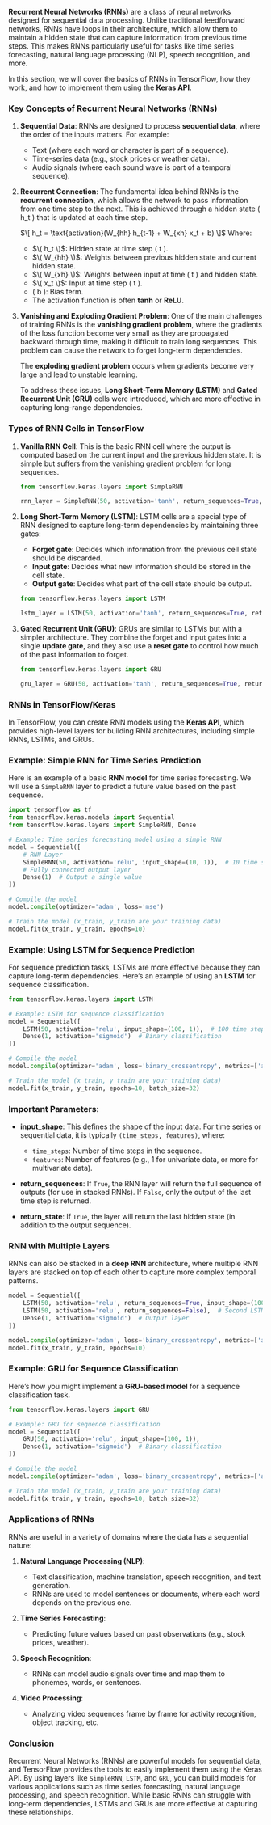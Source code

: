 **Recurrent Neural Networks (RNNs)** are a class of neural networks designed for sequential data processing. Unlike traditional feedforward networks, RNNs have loops in their architecture, which allow them to maintain a hidden state that can capture information from previous time steps. This makes RNNs particularly useful for tasks like time series forecasting, natural language processing (NLP), speech recognition, and more.

In this section, we will cover the basics of RNNs in TensorFlow, how they work, and how to implement them using the **Keras API**.

### Key Concepts of Recurrent Neural Networks (RNNs)

1. **Sequential Data**: 
   RNNs are designed to process **sequential data**, where the order of the inputs matters. For example:
   - Text (where each word or character is part of a sequence).
   - Time-series data (e.g., stock prices or weather data).
   - Audio signals (where each sound wave is part of a temporal sequence).

2. **Recurrent Connection**:
   The fundamental idea behind RNNs is the **recurrent connection**, which allows the network to pass information from one time step to the next. This is achieved through a hidden state \( h_t \) that is updated at each time step.

   $\[
   h_t = \text{activation}(W_{hh} h_{t-1} + W_{xh} x_t + b)
   \]$
   Where:
   - $\( h_t \)$: Hidden state at time step \( t \).
   - $\( W_{hh} \)$: Weights between previous hidden state and current hidden state.
   - $\( W_{xh} \)$: Weights between input at time \( t \) and hidden state.
   - $\( x_t \)$: Input at time step \( t \).
   - \( b \): Bias term.
   - The activation function is often **tanh** or **ReLU**.

3. **Vanishing and Exploding Gradient Problem**:
   One of the main challenges of training RNNs is the **vanishing gradient problem**, where the gradients of the loss function become very small as they are propagated backward through time, making it difficult to train long sequences. This problem can cause the network to forget long-term dependencies.

   The **exploding gradient problem** occurs when gradients become very large and lead to unstable learning.

   To address these issues, **Long Short-Term Memory (LSTM)** and **Gated Recurrent Unit (GRU)** cells were introduced, which are more effective in capturing long-range dependencies.

### Types of RNN Cells in TensorFlow

1. **Vanilla RNN Cell**:
   This is the basic RNN cell where the output is computed based on the current input and the previous hidden state. It is simple but suffers from the vanishing gradient problem for long sequences.

   ```python
   from tensorflow.keras.layers import SimpleRNN

   rnn_layer = SimpleRNN(50, activation='tanh', return_sequences=True, return_state=True)
   ```

2. **Long Short-Term Memory (LSTM)**:
   LSTM cells are a special type of RNN designed to capture long-term dependencies by maintaining three gates:
   - **Forget gate**: Decides which information from the previous cell state should be discarded.
   - **Input gate**: Decides what new information should be stored in the cell state.
   - **Output gate**: Decides what part of the cell state should be output.

   ```python
   from tensorflow.keras.layers import LSTM

   lstm_layer = LSTM(50, activation='tanh', return_sequences=True, return_state=True)
   ```

3. **Gated Recurrent Unit (GRU)**:
   GRUs are similar to LSTMs but with a simpler architecture. They combine the forget and input gates into a single **update gate**, and they also use a **reset gate** to control how much of the past information to forget.

   ```python
   from tensorflow.keras.layers import GRU

   gru_layer = GRU(50, activation='tanh', return_sequences=True, return_state=True)
   ```

### RNNs in TensorFlow/Keras

In TensorFlow, you can create RNN models using the **Keras API**, which provides high-level layers for building RNN architectures, including simple RNNs, LSTMs, and GRUs.

### Example: Simple RNN for Time Series Prediction

Here is an example of a basic **RNN model** for time series forecasting. We will use a `SimpleRNN` layer to predict a future value based on the past sequence.

```python
import tensorflow as tf
from tensorflow.keras.models import Sequential
from tensorflow.keras.layers import SimpleRNN, Dense

# Example: Time series forecasting model using a simple RNN
model = Sequential([
    # RNN Layer
    SimpleRNN(50, activation='relu', input_shape=(10, 1)),  # 10 time steps, 1 feature
    # Fully connected output layer
    Dense(1)  # Output a single value
])

# Compile the model
model.compile(optimizer='adam', loss='mse')

# Train the model (x_train, y_train are your training data)
model.fit(x_train, y_train, epochs=10)
```

### Example: Using LSTM for Sequence Prediction

For sequence prediction tasks, LSTMs are more effective because they can capture long-term dependencies. Here’s an example of using an **LSTM** for sequence classification.

```python
from tensorflow.keras.layers import LSTM

# Example: LSTM for sequence classification
model = Sequential([
    LSTM(50, activation='relu', input_shape=(100, 1)),  # 100 time steps, 1 feature
    Dense(1, activation='sigmoid')  # Binary classification
])

# Compile the model
model.compile(optimizer='adam', loss='binary_crossentropy', metrics=['accuracy'])

# Train the model (x_train, y_train are your training data)
model.fit(x_train, y_train, epochs=10, batch_size=32)
```

### Important Parameters:
- **input_shape**: This defines the shape of the input data. For time series or sequential data, it is typically `(time_steps, features)`, where:
  - `time_steps`: Number of time steps in the sequence.
  - `features`: Number of features (e.g., 1 for univariate data, or more for multivariate data).
  
- **return_sequences**: If `True`, the RNN layer will return the full sequence of outputs (for use in stacked RNNs). If `False`, only the output of the last time step is returned.
  
- **return_state**: If `True`, the layer will return the last hidden state (in addition to the output sequence).

### RNN with Multiple Layers

RNNs can also be stacked in a **deep RNN** architecture, where multiple RNN layers are stacked on top of each other to capture more complex temporal patterns.

```python
model = Sequential([
    LSTM(50, activation='relu', return_sequences=True, input_shape=(100, 1)),  # First LSTM layer
    LSTM(50, activation='relu', return_sequences=False),  # Second LSTM layer
    Dense(1, activation='sigmoid')  # Output layer
])

model.compile(optimizer='adam', loss='binary_crossentropy', metrics=['accuracy'])
model.fit(x_train, y_train, epochs=10)
```

### Example: GRU for Sequence Classification

Here’s how you might implement a **GRU-based model** for a sequence classification task.

```python
from tensorflow.keras.layers import GRU

# Example: GRU for sequence classification
model = Sequential([
    GRU(50, activation='relu', input_shape=(100, 1)),
    Dense(1, activation='sigmoid')  # Binary classification
])

# Compile the model
model.compile(optimizer='adam', loss='binary_crossentropy', metrics=['accuracy'])

# Train the model (x_train, y_train are your training data)
model.fit(x_train, y_train, epochs=10, batch_size=32)
```

### Applications of RNNs

RNNs are useful in a variety of domains where the data has a sequential nature:

1. **Natural Language Processing (NLP)**:
   - Text classification, machine translation, speech recognition, and text generation.
   - RNNs are used to model sentences or documents, where each word depends on the previous one.

2. **Time Series Forecasting**:
   - Predicting future values based on past observations (e.g., stock prices, weather).

3. **Speech Recognition**:
   - RNNs can model audio signals over time and map them to phonemes, words, or sentences.

4. **Video Processing**:
   - Analyzing video sequences frame by frame for activity recognition, object tracking, etc.

### Conclusion

Recurrent Neural Networks (RNNs) are powerful models for sequential data, and TensorFlow provides the tools to easily implement them using the Keras API. By using layers like `SimpleRNN`, `LSTM`, and `GRU`, you can build models for various applications such as time series forecasting, natural language processing, and speech recognition. While basic RNNs can struggle with long-term dependencies, LSTMs and GRUs are more effective at capturing these relationships.
